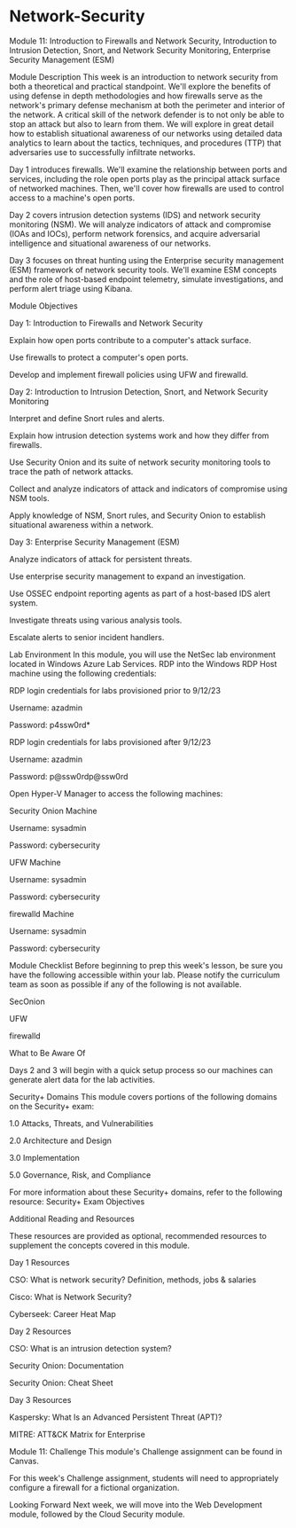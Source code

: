 # Network-Security
Module 11: Introduction to Firewalls and Network Security, Introduction to Intrusion Detection, Snort, and Network Security Monitoring, Enterprise Security Management (ESM)

Module Description
This week is an introduction to network security from both a theoretical and practical standpoint. We'll explore the benefits of using defense in depth methodologies and how firewalls serve as the network's primary defense mechanism at both the perimeter and interior of the network.
A critical skill of the network defender is to not only be able to stop an attack but also to learn from them. We will explore in great detail how to establish situational awareness of our networks using detailed data analytics to learn about the tactics, techniques, and procedures (TTP) that adversaries use to successfully infiltrate networks.

Day 1 introduces firewalls. We'll examine the relationship between ports and services, including the role open ports play as the principal attack surface of networked machines. Then, we'll cover how firewalls are used to control access to a machine's open ports.

Day 2 covers intrusion detection systems (IDS) and network security monitoring (NSM). We will analyze indicators of attack and compromise (IOAs and IOCs), perform network forensics, and acquire adversarial intelligence and situational awareness of our networks.

Day 3 focuses on threat hunting using the Enterprise security management (ESM) framework of network security tools. We'll examine ESM concepts and the role of host-based endpoint telemetry, simulate investigations, and perform alert triage using Kibana.

Module Objectives

Day 1: Introduction to Firewalls and Network Security

Explain how open ports contribute to a computer's attack surface.

Use firewalls to protect a computer's open ports.

Develop and implement firewall policies using UFW and firewalld.

Day 2: Introduction to Intrusion Detection, Snort, and Network Security Monitoring

Interpret and define Snort rules and alerts.

Explain how intrusion detection systems work and how they differ from firewalls.

Use Security Onion and its suite of network security monitoring tools to trace the path of network attacks.

Collect and analyze indicators of attack and indicators of compromise using NSM tools.

Apply knowledge of NSM, Snort rules, and Security Onion to establish situational awareness within a network.

Day 3: Enterprise Security Management (ESM)

Analyze indicators of attack for persistent threats.

Use enterprise security management to expand an investigation.

Use OSSEC endpoint reporting agents as part of a host-based IDS alert system.

Investigate threats using various analysis tools.

Escalate alerts to senior incident handlers.

Lab Environment
In this module, you will use the NetSec lab environment located in Windows Azure Lab Services. RDP into the Windows RDP Host machine using the following credentials:

RDP login credentials for labs provisioned prior to 9/12/23

Username: azadmin

Password: p4ssw0rd*

RDP login credentials for labs provisioned after 9/12/23

Username: azadmin

Password: p@ssw0rdp@ssw0rd

Open Hyper-V Manager to access the following machines:

Security Onion Machine

Username: sysadmin

Password: cybersecurity

UFW Machine

Username: sysadmin

Password: cybersecurity

firewalld Machine

Username: sysadmin

Password: cybersecurity

Module Checklist
Before beginning to prep this week's lesson, be sure you have the following accessible within your lab. Please notify the curriculum team as soon as possible if any of the following is not available.

 SecOnion

 UFW

 firewalld

What to Be Aware Of

Days 2 and 3 will begin with a quick setup process so our machines can generate alert data for the lab activities.

Security+ Domains
This module covers portions of the following domains on the Security+ exam:

1.0 Attacks, Threats, and Vulnerabilities

2.0 Architecture and Design

3.0 Implementation

5.0 Governance, Risk, and Compliance

For more information about these Security+ domains, refer to the following resource: Security+ Exam Objectives

Additional Reading and Resources 

These resources are provided as optional, recommended resources to supplement the concepts covered in this module.

Day 1 Resources

CSO: What is network security? Definition, methods, jobs & salaries

Cisco: What is Network Security?

Cyberseek: Career Heat Map

Day 2 Resources

CSO: What is an intrusion detection system?

Security Onion: Documentation

Security Onion: Cheat Sheet

Day 3 Resources

Kaspersky: What Is an Advanced Persistent Threat (APT)?

MITRE: ATT&CK Matrix for Enterprise

Module 11: Challenge
This module's Challenge assignment can be found in Canvas.

For this week's Challenge assignment, students will need to appropriately configure a firewall for a fictional organization.

Looking Forward
Next week, we will move into the Web Development module, followed by the Cloud Security module.
